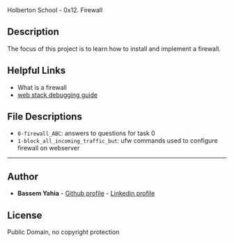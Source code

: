 Holberton School - 0x12. Firewall
## Description

The focus of this project is to learn how to install and implement a firewall.

## Helpful Links
* <a hef="https://en.wikipedia.org/wiki/Firewall_(computing)">What is a firewall</a>
* <a href="https://intranet.hbtn.io/concepts/68">web stack debugging guide<a/>


## File Descriptions
- `0-firewall_ABC`: answers to questions for task 0
- `1-block_all_incoming_traffic_but`: ufw commands used to configure firewall on webserver
---
## Author
* **Bassem Yahia** - [Github profile](https://github.com/tennin12) - [Linkedin profile](https://tn.linkedin.com/in/bassem-ben-yahia)

## License
Public Domain, no copyright protection